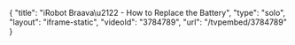 {
    "title": "iRobot Braava\u2122 - How to Replace the Battery",
    "type": "solo",
    "layout": "iframe-static",
    "videoId": "3784789",
    "url": "\/tvpembed\/3784789"
}